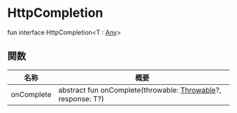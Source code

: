 # HttpCompletion

fun interface HttpCompletion&lt;T : [Any](https://kotlinlang.org/api/latest/jvm/stdlib/kotlin/-any/index.html)&gt;

## 関数

| 名称       | 概要                                                                                                                                      |
| ---------- | ---------------------------------------------------------------------------------------------------------------------------------------- |
| onComplete | abstract fun onComplete(throwable: [Throwable](https://kotlinlang.org/api/latest/jvm/stdlib/kotlin/-throwable/index.html)?, response: T?) |